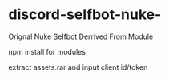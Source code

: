 # discord-selfbot-nuke-
Orignal Nuke Selfbot Derrived From Module


npm install for modules

extract assets.rar and input client id/token
